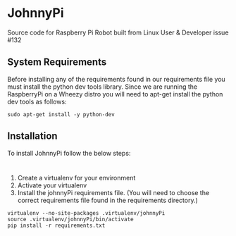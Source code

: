 JohnnyPi
========

Source code for Raspberry Pi Robot built from Linux User &amp; Developer issue #132

System Requirements
-------------------
Before installing any of the requirements found in our requirements file you must install the python dev tools library.  Since we are running the RaspberryPi on a Wheezy distro you will need to apt-get install the python dev tools as follows:

```unix
sudo apt-get install -y python-dev
```

Installation
------------
To install JohnnyPi follow the below steps:
#
1. Create a virtualenv for your environment
2. Activate your virtualenv
3. Install the johnnyPi requirements file. (You will need to choose the correct requirements file found in the requirements directory.)

```unix
virtualenv --no-site-packages .virtualenv/johnnyPi
source .virtualenv/johnnyPi/bin/activate
pip install -r requirements.txt
```
